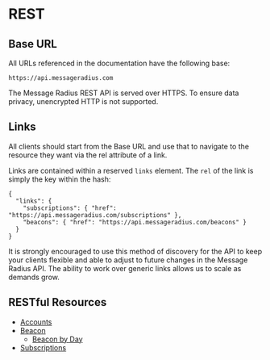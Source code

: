 # REST

## Base URL

All URLs referenced in the documentation have the following base:

    https://api.messageradius.com

The Message Radius REST API is served over HTTPS. To ensure data privacy, unencrypted HTTP is not supported.

## Links

All clients should start from the Base URL and use that to navigate to the resource they want via the rel attribute of a link.

Links are contained within a reserved `links` element. The `rel` of the link is simply the key within the hash:

    {
      "links": {
        "subscriptions": { "href": "https://api.messageradius.com/subscriptions" },
        "beacons": { "href": "https://api.messageradius.com/beacons" }
      }
    }

It is strongly encouraged to use this method of discovery for the API to keep your clients flexible and able to adjust to future changes in the Message Radius API. The ability to work over generic links allows us to scale as demands grow.

## RESTful Resources

* [Accounts](/docs/api/accounts)
* [Beacon](/docs/api/beacons#beacon)
  * [Beacon by Day](/docs/api/beacons#beacon_day)
* [Subscriptions](/docs/api/subscriptions)

